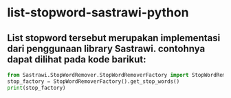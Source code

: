 # list-stopword-sastrawi-python
## List stopword tersebut merupakan implementasi dari penggunaan library Sastrawi. contohnya dapat dilihat pada kode barikut:

```python
from Sastrawi.StopWordRemover.StopWordRemoverFactory import StopWordRemoverFactory, StopWordRemover, ArrayDictionary
stop_factory = StopWordRemoverFactory().get_stop_words()
print(stop_factory)
```
